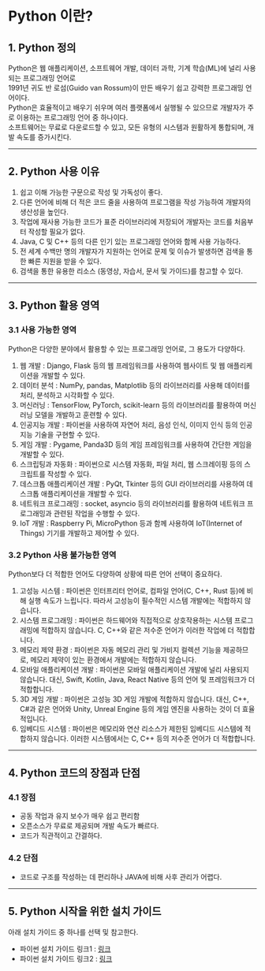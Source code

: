 # Python 이란?

## 1. Python 정의

Python은 웹 애플리케이션, 소프트웨어 개발, 데이터 과학, 기계 학습(ML)에 널리 사용되는 프로그래밍 언어로  
1991년 귀도 반 로섬(Guido van Rossum)이 만든 배우기 쉽고 강력한 프로그래밍 언어이다.  
Python은 효율적이고 배우기 쉬우며 여러 플랫폼에서 실행될 수 있으므로 개발자가 주로 이용하는 프로그래밍 언어 중 하나이다.  
소프트웨어는 무료로 다운로드할 수 있고, 모든 유형의 시스템과 원활하게 통합되며, 개발 속도를 증가시킨다.

---

## 2. Python 사용 이유

1. 쉽고 이해 가능한 구문으로 작성 및 가독성이 좋다.
2. 다른 언어에 비해 더 적은 코드 줄을 사용하여 프로그램을 작성 가능하여 개발자의 생산성을 높인다.
3. 작업에 재사용 가능한 코드가 표준 라이브러리에 저장되어 개발자는 코드를 처음부터 작성할 필요가 없다.
4. Java, C 및 C++ 등의 다른 인기 있는 프로그래밍 언어와 함께 사용 가능하다.
5. 전 세계 수백만 명의 개발자가 지원하는 언어로 문제 및 이슈가 발생하면 검색을 통한 빠른 지원을 받을 수 있다.
6. 검색을 통한 유용한 리소스 (동영상, 자습서, 문서 및 가이드)를 참고할 수 있다. 

---

## 3. Python 활용 영역

### 3.1 사용 가능한 영역

Python은 다양한 분야에서 활용할 수 있는 프로그래밍 언어로, 그 용도가 다양하다.

1. 웹 개발 : Django, Flask 등의 웹 프레임워크를 사용하여 웹사이트 및 웹 애플리케이션을 개발할 수 있다.
2. 데이터 분석 : NumPy, pandas, Matplotlib 등의 라이브러리를 사용해 데이터를 처리, 분석하고 시각화할 수 있다.
3. 머신러닝 : TensorFlow, PyTorch, scikit-learn 등의 라이브러리를 활용하여 머신러닝 모델을 개발하고 훈련할 수 있다.
4. 인공지능 개발 : 파이썬을 사용하여 자연어 처리, 음성 인식, 이미지 인식 등의 인공지능 기술을 구현할 수 있다.
5. 게임 개발 : Pygame, Panda3D 등의 게임 프레임워크를 사용하여 간단한 게임을 개발할 수 있다.
6. 스크립팅과 자동화 : 파이썬으로 시스템 자동화, 파일 처리, 웹 스크레이핑 등의 스크립트를 작성할 수 있다.
7. 데스크톱 애플리케이션 개발 : PyQt, Tkinter 등의 GUI 라이브러리를 사용하여 데스크톱 애플리케이션을 개발할 수 있다.
8. 네트워크 프로그래밍 : socket, asyncio 등의 라이브러리를 활용하여 네트워크 프로그래밍과 관련된 작업을 수행할 수 있다.
9. IoT 개발 : Raspberry Pi, MicroPython 등과 함께 사용하여 IoT(Internet of Things) 기기를 개발하고 제어할 수 있다.

### 3.2 Python 사용 불가능한 영역

Python보다 더 적합한 언어도 다양하여 상황에 따른 언어 선택이 중요하다.

1. 고성능 시스템 : 파이썬은 인터프리터 언어로, 컴파일 언어(C, C++, Rust 등)에 비해 실행 속도가 느립니다. 따라서 고성능이 필수적인 시스템 개발에는 적합하지 않습니다.
2. 시스템 프로그래밍 : 파이썬은 하드웨어와 직접적으로 상호작용하는 시스템 프로그래밍에 적합하지 않습니다. C, C++와 같은 저수준 언어가 이러한 작업에 더 적합합니다.
3. 메모리 제약 환경 : 파이썬은 자동 메모리 관리 및 가비지 컬렉션 기능을 제공하므로, 메모리 제약이 있는 환경에서 개발에는 적합하지 않습니다.
4. 모바일 애플리케이션 개발 : 파이썬은 모바일 애플리케이션 개발에 널리 사용되지 않습니다. 대신, Swift, Kotlin, Java, React Native 등의 언어 및 프레임워크가 더 적합합니다.
5. 3D 게임 개발 : 파이썬은 고성능 3D 게임 개발에 적합하지 않습니다. 대신, C++, C#과 같은 언어와 Unity, Unreal Engine 등의 게임 엔진을 사용하는 것이 더 효율적입니다.
6. 임베디드 시스템 : 파이썬은 메모리와 연산 리소스가 제한된 임베디드 시스템에 적합하지 않습니다. 이러한 시스템에서는 C, C++ 등의 저수준 언어가 더 적합합니다.

---

## 4. Python 코드의 장점과 단점

### 4.1 장점

- 공동 작업과 유지 보수가 매우 쉽고 편리함
- 오픈소스가 무료로 제공되며 개발 속도가 빠르다.
- 코드가 직관적이고 간결하다.

### 4.2 단점

- 코드로 구조를 작성하는 데 편리하나 JAVA에 비해 사후 관리가 어렵다.

---

## 5. Python 시작을 위한 설치 가이드

아래 설치 가이드 중 하나를 선택 및 참고한다. 

- 파이썬 설치 가이드 링크1 : [링크](https://wikidocs.net/8)
- 파이썬 설치 가이드 링크2 : [링크](https://www.snugarchive.com/blog/python-installation/)
